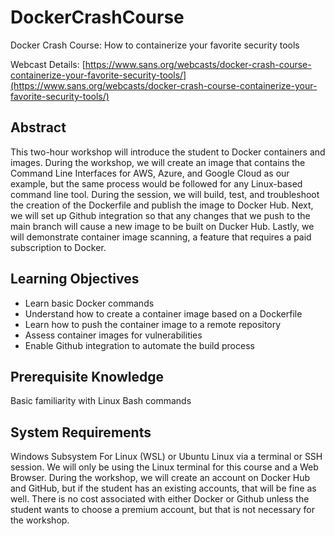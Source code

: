 # DockerCrashCourse
Docker Crash Course: How to containerize your favorite security tools

Webcast Details: [https://www.sans.org/webcasts/docker-crash-course-containerize-your-favorite-security-tools/](https://www.sans.org/webcasts/docker-crash-course-containerize-your-favorite-security-tools/)

## Abstract

This two-hour workshop will introduce the student to Docker containers and images. During the workshop, we will create an image that contains the Command Line Interfaces for AWS, Azure, and Google Cloud as our example, but the same process would be followed for any Linux-based command line tool. During the session, we will build, test, and troubleshoot the creation of the Dockerfile and publish the image to Docker Hub. Next, we will set up Github integration so that any changes that we push to the main branch will cause a new image to be built on Ducker Hub. Lastly, we will demonstrate container image scanning, a feature that requires a paid subscription to Docker.

## Learning Objectives

-	Learn basic Docker commands
-	Understand how to create a container image based on a Dockerfile
-	Learn how to push the container image to a remote repository
-	Assess container images for vulnerabilities
-	Enable Github integration to automate the build process

## Prerequisite Knowledge

Basic familiarity with Linux Bash commands

## System Requirements

Windows Subsystem For Linux (WSL) or Ubuntu Linux via a terminal or SSH session. We will only be using the Linux terminal for this course and a Web Browser. During the workshop, we will create an account on Docker Hub and GitHub, but if the student has an existing accounts, that will be fine as well. There is no cost associated with either Docker or Github unless the student wants to choose a premium account, but that is not necessary for the workshop.
